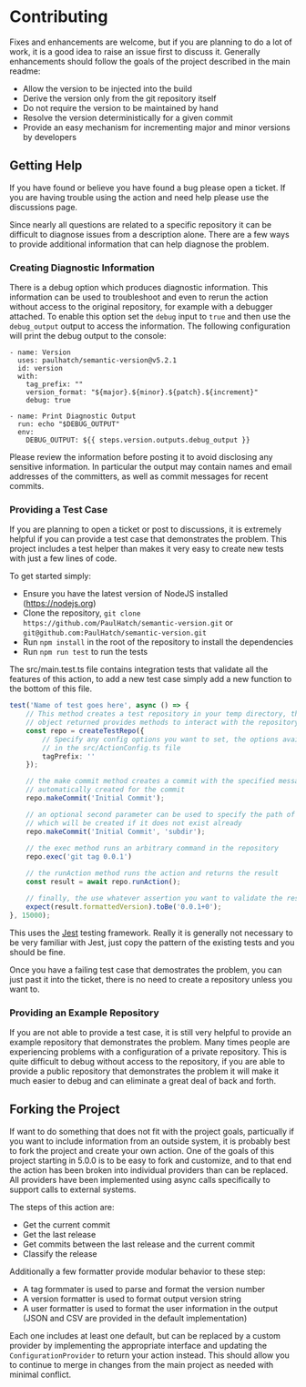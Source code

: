 # Contributing

Fixes and enhancements are welcome, but if you are planning to do a lot of work, it is a good idea to raise an issue first to discuss it. Generally enhancements should follow the goals of the project described in the main readme:

- Allow the version to be injected into the build
- Derive the version only from the git repository itself
- Do not require the version to be maintained by hand
- Resolve the version deterministically for a given commit
- Provide an easy mechanism for incrementing major and minor versions by developers

## Getting Help

If you have found or believe you have found a bug please open a ticket. If you are having trouble using the action and need help please use the discussions page.

Since nearly all questions are related to a specific repository it can be difficult to diagnose issues from a description alone. There are a few ways to provide additional information that can help diagnose the problem.

### Creating Diagnostic Information

There is a debug option which produces diagnostic information. This information can be used to troubleshoot and even to rerun the action without access to the original repository, for example with a debugger attached. To enable this option set the `debug` input to `true` and then use the `debug_output` output to access the information. The following configuration will print the debug output to the console:

```
- name: Version
  uses: paulhatch/semantic-version@v5.2.1
  id: version
  with:
    tag_prefix: ""
    version_format: "${major}.${minor}.${patch}.${increment}"
    debug: true

- name: Print Diagnostic Output
  run: echo "$DEBUG_OUTPUT"
  env:
    DEBUG_OUTPUT: ${{ steps.version.outputs.debug_output }}
```

Please review the information before posting it to avoid disclosing any sensitive information. In particular the output may contain names and email addresses of the committers, as well as commit messages for recent commits.

### Providing a Test Case

If you are planning to open a ticket or post to discussions, it is extremely helpful if you can provide a test case that demonstrates the problem. This project includes a test helper than makes it very easy to create new tests with just a few lines of code.

To get started simply:

- Ensure you have the latest version of NodeJS installed (https://nodejs.org)
- Clone the repository, `git clone https://github.com/PaulHatch/semantic-version.git` or `git@github.com:PaulHatch/semantic-version.git`
- Run `npm install` in the root of the repository to install the dependencies
- Run `npm run test` to run the tests

The src/main.test.ts file contains integration tests that validate all the features of this action, to add a new test case simply add a new function to the bottom of this file.

```typescript
test('Name of test goes here', async () => {
    // This method creates a test repository in your temp directory, the repo
    // object returned provides methods to interact with the repository
    const repo = createTestRepo({
        // Specify any config options you want to set, the options available can be found
        // in the src/ActionConfig.ts file
        tagPrefix: ''
    });

    // the make commit method creates a commit with the specified message, an empty file will be
    // automatically created for the commit
    repo.makeCommit('Initial Commit');

    // an optional second parameter can be used to specify the path of the file to commit,
    // which will be created if it does not exist already
    repo.makeCommit('Initial Commit', 'subdir');
    
    // the exec method runs an arbitrary command in the repository
    repo.exec('git tag 0.0.1')

    // the runAction method runs the action and returns the result
    const result = await repo.runAction();

    // finally, the use whatever assertion you want to validate the result
    expect(result.formattedVersion).toBe('0.0.1+0');
}, 15000);
```

This uses the [Jest](https://jestjs.io/) testing framework. Really it is generally not necessary to be very familiar with Jest, just copy the pattern of the existing tests and you should be fine.

Once you have a failing test case that demostrates the problem, you can just past it into the ticket, there is no need to create a repository unless you want to.


### Providing an Example Repository

If you are not able to provide a test case, it is still very helpful to provide an example repository that demonstrates the problem. Many times people are experiencing problems with a configuration of a private repository. This is quite difficult to debug without access to the repository, if you are able to provide a public repository that demonstrates the problem it will make it much easier to debug and can eliminate a great deal of back and forth.

## Forking the Project

If want to do something that does not fit with the project goals, particually if you want to include information from an outside system, it is probably best to fork the project and create your own action. One of the goals of this project starting in 5.0.0 is to be easy to fork and customize, and to that end the action has been broken into individual providers than can be replaced. All providers have been implemented using async calls specifically to support calls to external systems.

The steps of this action are:

- Get the current commit
- Get the last release
- Get commits between the last release and the current commit
- Classify the release

Additionally a few formatter provide modular behavior to these step:
- A tag formmater is used to parse and format the version number
- A version formatter is used to format output version string
- A user formatter is used to format the user information in the output (JSON and CSV are provided in the default implementation)

Each one includes at least one default, but can be replaced by a custom provider by implementing the appropriate interface and updating the `ConfigurationProvider` to return your action instead. This should allow you to continue to merge in changes from the main project as needed with minimal conflict.